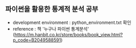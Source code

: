 ## 파이썬을 활용한 통계적 분석 공부
- development environment :  python_environment.txt 확인
- reference : 책 '누구나 파이썬 통계분석' (https://m.hanbit.co.kr/store/books/book_view.html?p_code=B2049588591)
